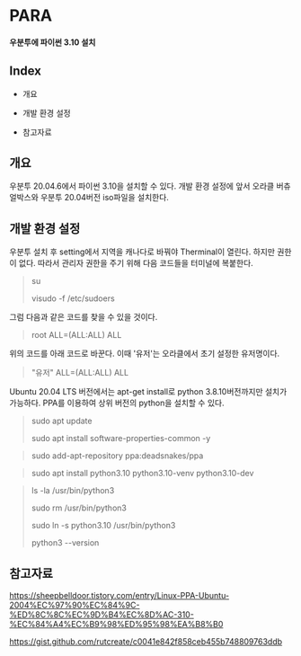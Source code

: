 # PARA
#### 우분투에 파이썬 3.10 설치



Index
---
* 개요
* 개발 환경 설정

* 참고자료



개요
---
우분투 20.04.6에서 파이썬 3.10을 설치할 수 있다.
개발 환경 설정에 앞서 오라클 버츄얼박스와 우분투 20.04버전 iso파일을 설치한다.


개발 환경 설정
---
우분투 설치 후 setting에서 지역을 캐나다로 바꿔야 Therminal이 열린다.
하지만 권한이 없다. 따라서 관리자 권한을 주기 위해 다음 코드들을 터미널에 복붙한다.
>su
>
>visudo -f /etc/sudoers
>

그럼 다음과 같은 코드를 찾을 수 있을 것이다.
>root    ALL=(ALL:ALL) ALL
>
위의 코드를 아래 코드로 바꾼다. 이때 '유저'는 오라클에서 초기 설정한 유저명이다.
>"유저"    ALL=(ALL:ALL) ALL


Ubuntu 20.04 LTS 버전에서는 apt-get install로 python 3.8.10버전까지만 설치가 가능하다.
PPA를 이용하여 상위 버전의 python을 설치할 수 있다.

>sudo apt update
>
>sudo apt install software-properties-common -y
>

>sudo add-apt-repository ppa:deadsnakes/ppa
>

>sudo apt install python3.10 python3.10-venv python3.10-dev
>

>ls -la /usr/bin/python3
>
>sudo rm /usr/bin/python3
>
>sudo ln -s python3.10 /usr/bin/python3
>
>python3 --version
>


참고자료
---
https://sheepbelldoor.tistory.com/entry/Linux-PPA-Ubuntu-2004%EC%97%90%EC%84%9C-%ED%8C%8C%EC%9D%B4%EC%8D%AC-310-%EC%84%A4%EC%B9%98%ED%95%98%EA%B8%B0

https://gist.github.com/rutcreate/c0041e842f858ceb455b748809763ddb

